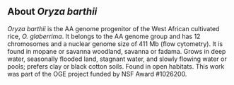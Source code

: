 About *Oryza barthii*
---------------------

*Oryza barthii* is the AA genome progenitor of the West African
cultivated rice, *O. glaberrima*. It belongs to the AA genome group and
has 12 chromosomes and a nuclear genome size of 411 Mb (flow cytometry).
It is found in mopane or savanna woodland, savanna or fadama. Grows in
deep water, seasonally flooded land, stagnant water, and slowly flowing
water or pools; prefers clay or black cotton soils. Found in open
habitats. This work was part of the OGE project funded by NSF Award
\#1026200.
